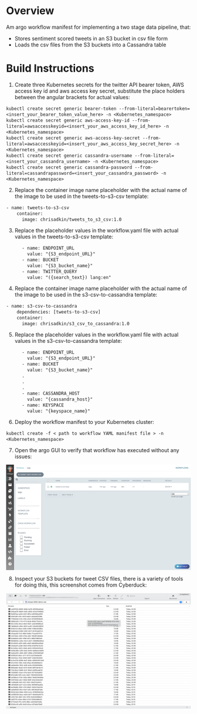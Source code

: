 # Overview

Am argo workflow manifest for implementing a two stage data pipeline, that:

- Stores sentiment scored tweets in an S3 bucket in csv file form
- Loads the csv files from the S3 buckets into a Cassandra table

# Build Instructions

1. Create three Kubernetes secrets for the twitter API bearer token, AWS access key id and aws access key secret, substitute the place holders between the angular brackets for actual values:

```
kubectl create secret generic bearer-token --from-literal=bearertoken=<insert_your_bearer_token_value_here> -n <Kubernetes_namespace>
kubectl create secret generic aws-access-key-id --from-literal=awsaccesskeyid=<insert_your_aws_access_key_id_here> -n <Kubernetes_namespace>
kubectl create secret generic aws-access-key-secret --from-literal=awsaccesskeyid=<insert_your_aws_access_key_secret_here> -n <Kubernetes_namespace>
kubectl create secret generic cassandra-username --from-literal=<insert_your_cassandra_username> -n <Kubernetes_namespace>
kubectl create secret generic cassandra-password --from-literal=cassandrapassword=<insert_your_cassandra_password> -n <Kubernetes_namespace>
```

2. Replace the container image name placeholder with the actual name of the image to be used in the tweets-to-s3-csv template:

```
- name: tweets-to-s3-csv
    container:
      image: chrisadkin/tweets_to_s3_csv:1.0
```

3. Replace the placeholder values in the workflow.yaml file with actual values in the tweets-to-s3-csv template:

```
      - name: ENDPOINT_URL
        value: "{S3_endpoint_URL}"
      - name: BUCKET
        value: "{S3_bucket_name}"
      - name: TWITTER_QUERY
        value: "({search_text}) lang:en"
```

4. Replace the container image name placeholder with the actual name of the image to be used in the s3-csv-to-cassandra template:

```
- name: s3-csv-to-cassandra
    dependencies: [tweets-to-s3-csv]
    container:
      image: chrisadkin/s3_csv_to_cassandra:1.0
```

5. Replace the placeholder values in the workflow.yaml file with actual values in the s3-csv-to-cassandra template:

```
      - name: ENDPOINT_URL
        value: "{S3_endpoint_URL}"
      - name: BUCKET
        value: "{S3_bucket_name}"
      .
      .
      .
      - name: CASSANDRA_HOST
        value: "{cassandra_host}"
      - name: KEYSPACE
        value: "{keyspace_name}"
```

6. Deploy the workflow manifest to your Kubernetes cluster:
```
kubectl create -f < path to workflow YAML manifest file > -n <Kubernetes_namespace>
```

7. Open the argo GUI to verify that workflow has executed without any issues:

<img style="float: left; margin: 0px 15px 15px 0px;" src="https://github.com/chrisadkin/Argo-Data-Pipeline-Gallery/blob/main/images/01.png?raw=true">

8. Inspect your S3 buckets for tweet CSV files, there is a variety of tools for doing this, this screenshot comes from Cyberduck:

<img style="float: left; margin: 0px 15px 15px 0px;" src="https://github.com/chrisadkin/Argo-Data-Pipeline-Gallery/blob/main/images/02.png?raw=true">
